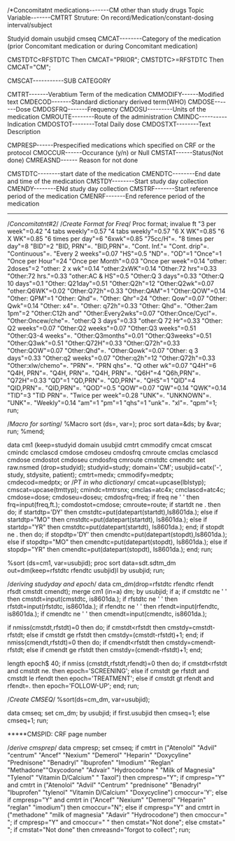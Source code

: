 /*Concomitatnt medications-------CM
other than study drugs
Topic Variable-------CMTRT
Struture: On record/Medication/constant-dosing interval/subject

Studyid
domain
usubjid
cmseq
CMCAT--------Category of the medication (prior Concomitant medication or during Concomitant medication)

CMSTDTC<RFSTDTC Then CMCAT="PRIOR";
CMSTDTC>=RFSTDTC Then CMCAT="CM";

CMSCAT-----------SUB CATEGORY

CMTRT-------Verabtium Term of the medication
CMMODIFY------Modified text
CMDECOD-------Standard dictionary derived term(WHO)
CMDOSE-------Dose
CMDOSFRQ-------Frequency
CMDOSU---------Units of the medication
CMROUTE--------Route of the administration
CMINDC----------Indication
CMDOSTOT--------Total Daily dose
CMDOSTXT--------Text Description

CMPRESP------Prespecified medications which specified on CRF or the protocol
CMOCCUR------Occurance (y/n) or Null
CMSTAT------Status(Not done)
CMREASND------ Reason for not done

CMSTDTC--------start date of the medication
CMENDTC--------End date and time of the medication
CMSTDY--------Start study day collection
CMENDY--------ENd study day collection
CMSTRF-------Start reference period of the medication
CMENRF-------End reference period of the medication
***************************************************************************************
/*Concomitatnt#2*/
/*Create Format for Freq*/
Proc format;
invalue ft "3 per week"=0.42
"4 tabs weekly"=0.57
"4 tabs weekly"=0.57
"6 X WK"=0.85
"6 X WK"=0.85
"6 times per day"=6
"6xwk"=0.85
"75cc/H"=.
"8 times per day"=8
"BID"=2
"BID, PRN"=.
"BID,PRN"=.
"Cont. Inf."=
"Cont. drip"=.
"Continuous"=.
"Every 2 weeks"=0.07
"HS"=0.5
"ND"=.
"OD"=1
"Once"=1
"Once per Hour"=24
"Once per Month"=0.03
"Once per week"=0.14
"other: 2doses"=2
"other: 2 x wk"=0.14
"other:2xWK"=0.14
"Other:72 hrs"=0.33
"Other:72 hrs."=0.33
"other:AC & HS"=0.5
"Other:Q 3 days"=0.33
"Other:Q 10 days"=0.1
"Other: Q21day"=0.51
"Other:Q2h"=12
"Other:Q2wk"=0.07
"other:Q6WK"=0.02
"Other:Q72h"=0.33
"Other:QAM"=1
"Other:QOW"=0.14
"Other: QPM"=1
"Other: Qhd"=.
"Other: Qhr"=24
"Other: Qow"=0.07
"Other: Qwk"=0.14
"Other: x4"=.
"Other: q72h"=0.33
"Other: Qhd"=.
"Other:2am 1pm"=2
"Other:C12h and"
"Other:Every2wks"=0.07
"Other:Once/Cycl"=.
"Other:Oncew/che"=.
"other:Q 3 days"=0.33
"other:Q 72 Hr"=0.33
"Other: Q2 weeks"=0.07
"Other:Q2 weeks"=0.07
"Other:Q3 weeks"=0.51
"Other:Q3-4 weeks"=.
"Other:Q3months"=0.01
"Other:Q3weeks"=0.51
"Other:Q3wk"=0.51
"Other:Q72H"=0.33
"Other:Q72h"=0.33
"Other:QOW"=0.07
"Other:Qhd"=.
"Other:Qowk"=0.07
"Other: q 3 days"=0.33
"Other:q2 weeks"=0.07
"Other:q2h"=12
"Other:Q72h"=0.33
"Other:xlw/chemo"=.
"PRN"=.
"PRN qhs"=.
"Q other wk"=0.07
"Q4H"=6
"Q4H, PRN"=.
"Q4H, PRN"=.
"Q4H, PRN"=.
"Q6H"=4
"Q6h,PRN"=.
"Q72H"=0.33
"QD"=1
"QD,PRN"=.
"QD,PRN"=.
"QHS"=1
"QID"=4
"QID,PRN"=.
"QID,PRN"=.
"QOD"=0.5
"QOW"=0.07
"QW"=0.14
"QWK"=0.14
"TID"=3
"TID PRN"=.
"Twice per week"=0.28
"UNK"=.
"UNKNOWN"=.
"UNK"=.
"Weekly"=0.14
"am"=1
"pm"=1
"qhs"=1
"unk"=.
"xl"=.
"qpm"=1;
run;

/*Macro for sorting*/
%Macro sort (ds=, var=);
proc sort data=&ds; by &var; run;
%mend;


data cm1 (keep=studyid domain usubjid cmtrt cmmodify cmcat cmscat cmindc cmclascd cmdose cmdoseu
cmdosfrq cmroute cmclas cmclascd cmdose cmdostot cmdoseu cmdosfrq cmroute cmstdtc cmendtc
set raw.nsmed (drop=studyid);
studyid=study;
domain='CM';
usubjid=catx('-', study, stdysite, patient);
cmtrt=medx;
cmmodify=medptx;
cmdecod=medptx; or /*PT in who dictionary*/
cmcat=upcase(lblstyp);
cmscat=upcase(tmttyp);
cmindc=tmtrsnx;
cmclas=atc4x;
cmclascd=atc4c;
cmdose=dose;
cmdoseu=doseu;
cmdosfrq=freq;
if freq ne ' ' then
frq=input(freq,ft.);
comdostot=cmdose;
cmroute=route;
if startdt ne . then do;
if startdtp='DY' then cmstdtc=put(datepart(startdt),Is8601da.);
else if startdtp="MO" then cmstdtc=put(datepart(startdt), Is8601da.);
else if startdp="YR" then cmstdtc=put(datepart(startdt), Is8601da.);
end;
if stopdt ne . then do;
if stopdtp='DY' then cmendtc=put(datepart(stopdt),Is8601da.);
else if stopdtp="MO" then cmendtc=put(datepart(stopdt), Is8601da.);
else if stopdp="YR" then cmendtc=put(datepart(stopdt), Is8601da.);
end;
run;

%sort (ds=cm1, var=usubjid);
proc sort data=sdt.sdtm_dm out=dm(keep=rfstdtc rfendtc usubjid)l
by usubjid;
run;

/*deriving studyday and epoch*/
data cm_dm(drop=rfstdtc rfendtc rfendt rfsdt cmstdt cmendt);
merge cm1 (in=a) dm;
by usubjid;
if a;
if cmstdtc ne ' ' then cmstdt=input(cmstdtc, is8601da.);
if rfstdtc ne ' ' then rfstdt=input(rfstdtc, is8601da.);
if rfendtc ne ' ' then rfendt=input(rfendtc, is8601da.);
if cmendtc ne ' ' then cmendt=input(cmendtc, is8601da.);

if nmiss(cmstdt,rfstdt)=0 then do;
if cmstdt<rfstdt then cmstdy=cmstdt-rfstdt;
else if cmstdt ge rfstdt then cmstdy=(cmstdt-rfstdt)+1;
end;
if nmiss(cmendt,rfstdt)=0 then do;
if cmendt<rfstdt then cmstdy=cmendt-rfstdt;
else if cmendt ge rfstdt then cmstdy=(cmendt-rfstdt)+1;
end;

length epoch$ 40;
if nmiss (cmstdt,rfstdt,rfendt)=0 then do;
if cmstdt<rfstdt and cmstdt ne. then epoch='SCREENING';
else if cmstdt ge rfstdt and cmstdt le rfendt then epoch='TREATMENT';
else if cmstdt gt rfendt and rfendt=. then epoch='FOLLOW-UP';
end;
run;

/*Create CMSEQ*/
%sort(ds=cm_dm, var=usubjid);

data cmseq;
set cm_dm;
by usubjid;
if first.usubjid then cmseq=1;
else cmseq+1;
run;

*****CMSPID: CRF page number

/*derive cmsprep*/
data cmpresp;
set cmseq;
if cmtrt in ("Atenolol" "Advil" "centrum" "Ancef" "Nexium" "Demerol" "Heparin" "Doxycyline" "Prednisone" "Benadryl" "Ibuprofen" "Imodium" "Reglan" "Methadone""Oxycodone" "Advair" "Hydrocodone " "Milk of Magnesia" "Tylenol" "Vitamin D/Calcium" " Taxol") then cmpresp="Y";
if cmpresp="Y" and cmtrt in ("Atenolol" "Advil" "Centrum" "prednisone" "Benadryl" "Ibuprofen" "tylenol" "Vitamin D/Calcium" "Doxycycline")
cmoccur='Y';
else if cmpresp="Y" and cmtrt in ("Ancef" "Nexium" "Demerol" "Heparin" "reglan" "imodium") then cmoccur="N";
else if cmpresp="Y" and cmtrt in ("methadone" "milk of magnesia" "Adavir" "Hydrocodone") then cmoccur=" ";
if cmpresp="Y" and cmoccur=" " then cmstat="Not done";
else cmstat=" ";
if cmstat="Not done" then cmreasnd="forgot to collect";
run;







